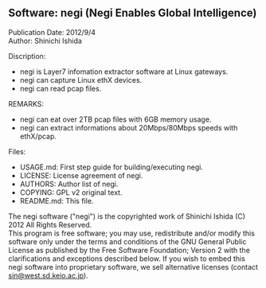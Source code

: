 ## Software: negi (Negi Enables Global Intelligence)  
Publication Date: 2012/9/4  
Author: Shinichi Ishida  

Discription:  
* negi is Layer7 infomation extractor software at Linux gateways.  
* negi can capture Linux ethX devices.
* negi can read pcap files.

REMARKS:
* negi can eat over 2TB pcap files with 6GB memory usage.
* negi can extract informations about 20Mbps/80Mbps speeds with ethX/pcap.

Files:  
 * USAGE.md: First step guide for building/executing negi.
 * LICENSE: License agreement of negi.
 * AUTHORS: Author list of negi.
 * COPYING: GPL v2 original text.
 * README.md: This file.


The negi software ("negi") is the copyrighted work of Shinichi Ishida (C) 2012 All Rights Reserved.  
This program is free software; you may use, redistribute and/or modify this software only under the terms and conditions of the GNU General Public License as published by the Free Software Foundation; Version 2 with the clarifications and exceptions described below. If you wish to embed this negi software into proprietary software, we sell alternative licenses (contact sin@west.sd.keio.ac.jp).

